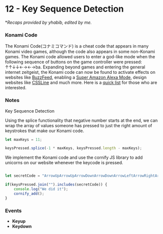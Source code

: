 # 12 - Key Sequence Detection

**Recaps provided by yhabib, edited by me.*

### Konami Code
The Konami Code(コナミコマンド) is a cheat code that appears in many Konami video games, although the code also appears in some non-Konami games. The Konami code allowed users to enter a god-like mode when the following sequence of buttons on the game controller were pressed: ↑↑↓↓←→←→ba. Expanding beyond games and entering the general internet zeitgeist, the Konami code can now be found to activate effects on websites like [BuzzFeed](https://www.buzzfeed.com/), enabling a [Super Amazon Alexa Mode](https://trustedsmarthomes.com/what-is-super-alexa-mode/), design websites like [CSSLine](https://cssline.com/) and much more. Here is a [quick list](https://www.the-sun.com/lifestyle/tech/457150/typing-this-konami-code-into-websites-unlocks-loads-of-hidden-features-and-jokes/) for those who are interested.

### Notes
Key Sequence Detection

Using the splice functionality that negative number starts at the end, we can wrap the array of values someone has pressed to just the right amount of keystrokes that make our Konami code.

```javascript
let maxKeys = 11;

keysPressed.splice(-1 * maxKeys, keysPressed.length - maxKeys);
```

We implement the Konami code and use the cornify JS library to add unicorns on our website whenever the keycode is pressed. 

```javascript

let secretCode = "ArrowUpArrowUpArrowDownArrowDownArrowLeftArrowRightArrowLeftArrowRightbaEnter";

if(keysPressed.join("").includes(secretCode)) {
    console.log("We did it");
    cornify_add();
}
```


### Events

* **Keyup**
* **Keydown**